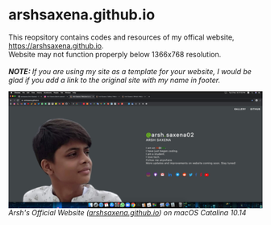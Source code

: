 # arshsaxena.github.io
<p>This reopsitory contains codes and resources of my offical website, <a href="https://arshsaxena.github.io">https://arshsaxena.github.io</a>.
<br>
Website may not function properply below 1366x768 resolution.
<br><br>
<i><b>NOTE: </b>If you are using my site as a template for your website, I would be glad if you add a link to the original site with my name in footer.</i></p>
<img align="center" src="https://raw.githubusercontent.com/arshsaxena/arshsaxena.github.io/main/repository-readme-resources/imgs/website-screenshot-macos-catalina.PNG"><i>Arsh's Official Website (<a href="https://arshsaxena.github.io">arshsaxena.github.io</a>) on macOS Catalina 10.14</i>